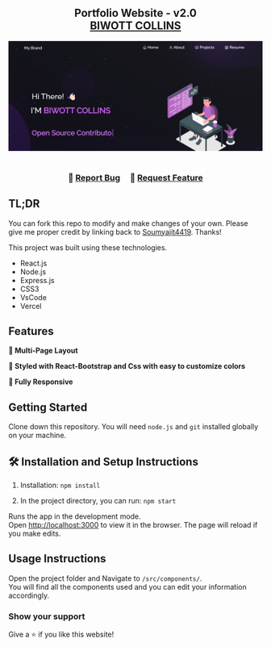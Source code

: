 <h2 align="center">
  Portfolio Website - v2.0<br/>
  <a href="https://soumyajit.vercel.app/" target="_blank">BIWOTT COLLINS</a>
</h2>
<div align="center">
  <img alt="Demo" src="./Images/README.png" />
</div>

<br/>

<center>


</center>

<h3 align="center">
    🔹
    <a href="https://github.com/ALPHA-byte2/Portfolio/issues">Report Bug</a> &nbsp; &nbsp;
    🔹
    <a href="https://github.com/ALPHA-byte2/Portfolio/issues">Request Feature</a>
</h3>

## TL;DR

You can fork this repo to modify and make changes of your own. Please give me proper credit by linking back to [Soumyajit4419](https://github.com/ALPHA-bytes2/Portfolio). Thanks!

This project was built using these technologies.

- React.js
- Node.js
- Express.js
- CSS3
- VsCode
- Vercel

## Features

**📖 Multi-Page Layout**

**🎨 Styled with React-Bootstrap and Css with easy to customize colors**

**📱 Fully Responsive**

## Getting Started

Clone down this repository. You will need `node.js` and `git` installed globally on your machine.

## 🛠 Installation and Setup Instructions

1. Installation: `npm install`

2. In the project directory, you can run: `npm start`

Runs the app in the development mode.\
Open [http://localhost:3000](http://localhost:3000) to view it in the browser.
The page will reload if you make edits.

## Usage Instructions

Open the project folder and Navigate to `/src/components/`. <br/>
You will find all the components used and you can edit your information accordingly.

### Show your support

Give a ⭐ if you like this website!


